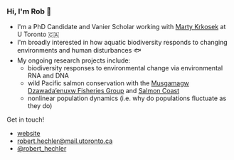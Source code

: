 ### Hi, I'm Rob 👋

- I'm a PhD Candidate and Vanier Scholar working with [Marty Krkosek](https://krkosek.eeb.utoronto.ca/) at U Toronto :canada:
- I'm broadly interested in how aquatic biodiversity responds to changing environments and human disturbances :fish: 
- My ongoing research projects include:
    - biodiversity responses to environmental change via environmental RNA and DNA 
    - wild Pacific salmon conservation with the [Musgamagw Dzawada’enuxw Fisheries Group](https://mdfgfisheries.ca/) and [Salmon Coast](https://salmoncoast.org/) 
    - nonlinear population dynamics (i.e. why do populations fluctuate as they do)

Get in touch!
- [website](www.roberthechler.ca) 
- [robert.hechler@mail.utoronto.ca](mailto:robert.hechler@mail.utoronto.ca) 
- [@robert_hechler](https://x.com/robert_hechler)





  

<!--
**RobertHechler/RobertHechler** is a ✨ _special_ ✨ repository because its `README.md` (this file) appears on your GitHub profile.

Here are some ideas to get you started:

- 🔭 I’m currently working on ...
- 🌱 I’m currently learning ...
- 👯 I’m looking to collaborate on ...
- 🤔 I’m looking for help with ...
- 💬 Ask me about ...
- 📫 How to reach me: ...
- 😄 Pronouns: ...
- ⚡ Fun fact: ...
-->
